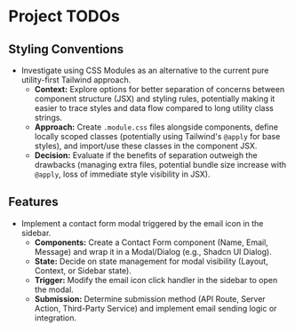 # Project TODOs

## Styling Conventions

- Investigate using CSS Modules as an alternative to the current pure utility-first Tailwind approach.
  - **Context:** Explore options for better separation of concerns between component structure (JSX) and styling rules, potentially making it easier to trace styles and data flow compared to long utility class strings.
  - **Approach:** Create `.module.css` files alongside components, define locally scoped classes (potentially using Tailwind's `@apply` for base styles), and import/use these classes in the component JSX.
  - **Decision:** Evaluate if the benefits of separation outweigh the drawbacks (managing extra files, potential bundle size increase with `@apply`, loss of immediate style visibility in JSX).

## Features

- Implement a contact form modal triggered by the email icon in the sidebar.
  - **Components:** Create a Contact Form component (Name, Email, Message) and wrap it in a Modal/Dialog (e.g., Shadcn UI Dialog).
  - **State:** Decide on state management for modal visibility (Layout, Context, or Sidebar state).
  - **Trigger:** Modify the email icon click handler in the sidebar to open the modal.
  - **Submission:** Determine submission method (API Route, Server Action, Third-Party Service) and implement email sending logic or integration.